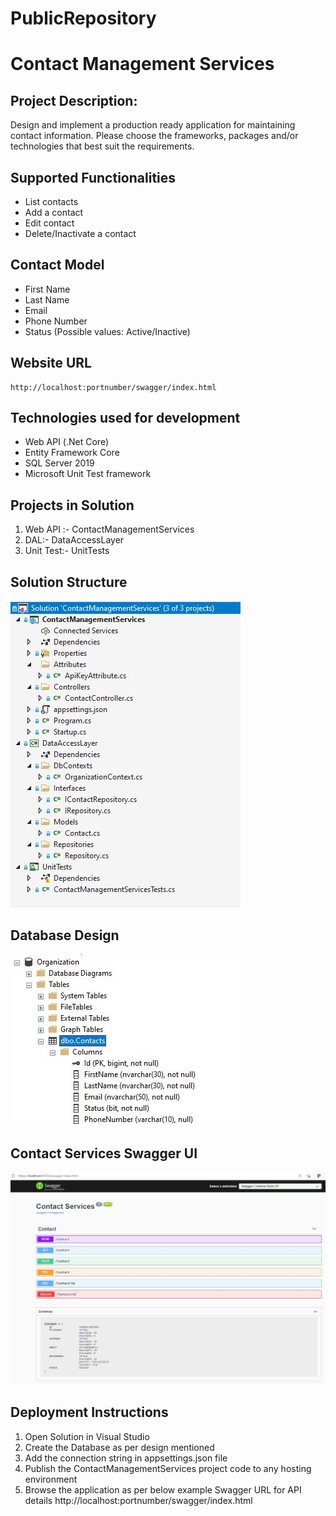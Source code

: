 # PublicRepository

# Contact Management Services
	
## Project Description:
   Design and implement a production ready application for maintaining contact information. Please choose the frameworks, packages and/or technologies that best suit the requirements.

## Supported Functionalities
   - List contacts
   - Add a contact
   - Edit contact
   - Delete/Inactivate a contact

## Contact Model
   - First Name
   - Last Name
   - Email
   - Phone Number
   - Status (Possible values: Active/Inactive)

## Website URL
	http://localhost:portnumber/swagger/index.html


## Technologies used for development
   * Web API (.Net Core)
   * Entity Framework Core
   * SQL Server 2019
   * Microsoft Unit Test framework
   
   	
## Projects in Solution
1. Web API :- ContactManagementServices
2. DAL:- DataAccessLayer
3. Unit Test:- UnitTests


## Solution Structure

![Alt text]( https://github.com/riteshkoshti/PublicRepository/blob/master/SolutionStructure.JPG)
 

## Database Design

![Alt text]( https://github.com/riteshkoshti/PublicRepository/blob/master/DatabaseDesign.JPG)


## Contact Services Swagger UI 

![Alt text]( https://github.com/riteshkoshti/PublicRepository/blob/master/SwaggerUI.JPG)
 

## Deployment Instructions
   1. Open Solution in Visual Studio
   2. Create the Database as per design mentioned 
   3. Add the connection string in appsettings.json file
   4. Publish the ContactManagementServices project code to any hosting environment
   5. Browse the application as per below example Swagger URL for API details
      http://localhost:portnumber/swagger/index.html
